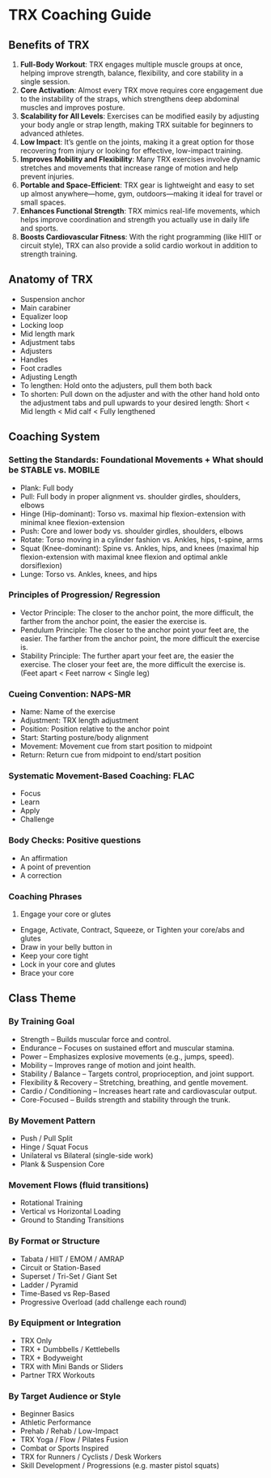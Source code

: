 # TRX Coaching Guide

## Benefits of TRX
1. **Full-Body Workout**: TRX engages multiple muscle groups at once, helping improve strength, balance, flexibility, and core stability in a single session.
2. **Core Activation**: Almost every TRX move requires core engagement due to the instability of the straps, which strengthens deep abdominal muscles and improves posture.
3. **Scalability for All Levels**: Exercises can be modified easily by adjusting your body angle or strap length, making TRX suitable for beginners to advanced athletes.
4. **Low Impact**: It’s gentle on the joints, making it a great option for those recovering from injury or looking for effective, low-impact training.
5. **Improves Mobility and Flexibility**: Many TRX exercises involve dynamic stretches and movements that increase range of motion and help prevent injuries.
6. **Portable and Space-Efficient**: TRX gear is lightweight and easy to set up almost anywhere—home, gym, outdoors—making it ideal for travel or small spaces.
7. **Enhances Functional Strength**: TRX mimics real-life movements, which helps improve coordination and strength you actually use in daily life and sports.
8. **Boosts Cardiovascular Fitness**: With the right programming (like HIIT or circuit style), TRX can also provide a solid cardio workout in addition to strength training.

## Anatomy of TRX
- Suspension anchor
- Main carabiner
- Equalizer loop
- Locking loop
- Mid length mark
- Adjustment tabs
- Adjusters
- Handles
- Foot cradles
- Adjusting Length
- To lengthen: Hold onto the adjusters, pull them both back 
- To shorten: Pull down on the adjuster and with the other hand hold onto the adjustment tabs and pull upwards to your desired length: Short < Mid length < Mid calf < Fully lengthened

## Coaching System

### Setting the Standards: Foundational Movements + What should be STABLE vs. MOBILE 
- Plank: Full body
- Pull: Full body in proper alignment vs. shoulder girdles, shoulders, elbows
- Hinge (Hip-dominant): Torso vs. maximal hip flexion-extension with minimal knee flexion-extension
- Push: Core and lower body vs. shoulder girdles, shoulders, elbows
- Rotate: Torso moving in a cylinder fashion vs. Ankles, hips, t-spine, arms
- Squat (Knee-dominant): Spine vs. Ankles, hips, and knees (maximal hip flexion-extension with maximal knee flexion and optimal ankle dorsiflexion)
- Lunge: Torso vs. Ankles, knees, and hips

### Principles of Progression/ Regression
- Vector Principle: The closer to the anchor point, the more difficult, the farther from the anchor point, the easier the exercise is.
- Pendulum Principle: The closer to the anchor point your feet are, the easier. The farther from the anchor point, the more difficult the exercise is.
- Stability Principle: The further apart your feet are, the easier the exercise. The closer your feet are, the more difficult the exercise is. (Feet apart < Feet narrow < Single leg)

### Cueing Convention: NAPS-MR
- Name: Name of the exercise
- Adjustment: TRX length adjustment
- Position: Position relative to the anchor point
- Start: Starting posture/body alignment
- Movement: Movement cue from start position to midpoint
- Return: Return cue from midpoint to end/start position

### Systematic Movement-Based Coaching: FLAC
- Focus
- Learn
- Apply
- Challenge

### Body Checks: Positive questions
- An affirmation
- A point of prevention
- A correction

### Coaching Phrases
1. Engage your core or glutes
- Engage, Activate, Contract, Squeeze, or Tighten your core/abs and glutes
- Draw in your belly button in
- Keep your core tight
- Lock in your core and glutes
- Brace your core

## Class Theme

### By Training Goal
- Strength – Builds muscular force and control.
- Endurance – Focuses on sustained effort and muscular stamina.
- Power – Emphasizes explosive movements (e.g., jumps, speed).
- Mobility – Improves range of motion and joint health.
- Stability / Balance – Targets control, proprioception, and joint support.
- Flexibility & Recovery – Stretching, breathing, and gentle movement.
- Cardio / Conditioning – Increases heart rate and cardiovascular output.
- Core-Focused – Builds strength and stability through the trunk.

### By Movement Pattern
- Push / Pull Split
- Hinge / Squat Focus
- Unilateral vs Bilateral (single-side work)
- Plank & Suspension Core

### Movement Flows (fluid transitions)
- Rotational Training
- Vertical vs Horizontal Loading
- Ground to Standing Transitions

### By Format or Structure
- Tabata / HIIT / EMOM / AMRAP
- Circuit or Station-Based
- Superset / Tri-Set / Giant Set
- Ladder / Pyramid
- Time-Based vs Rep-Based
- Progressive Overload (add challenge each round)

### By Equipment or Integration
- TRX Only
- TRX + Dumbbells / Kettlebells
- TRX + Bodyweight
- TRX with Mini Bands or Sliders
- Partner TRX Workouts

### By Target Audience or Style
- Beginner Basics
- Athletic Performance
- Prehab / Rehab / Low-Impact
- TRX Yoga / Flow / Pilates Fusion
- Combat or Sports Inspired
- TRX for Runners / Cyclists / Desk Workers
- Skill Development / Progressions (e.g. master pistol squats)
